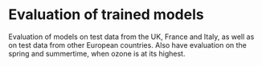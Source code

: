 # Evaluation of trained models

Evaluation of models on test data from the UK, France and Italy, as well as on test data from other European countries. Also have evaluation on the spring and summertime, when ozone is at its highest.